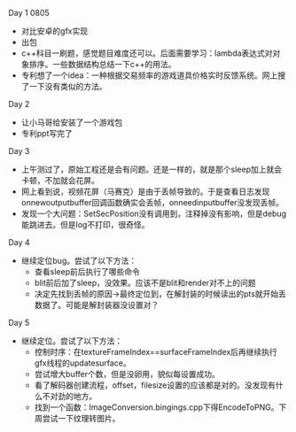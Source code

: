 Day 1 0805
* 对比安卓的gfx实现
* 出包
* c++科目一刷题，感觉题目难度还可以。后面需要学习：lambda表达式对对象排序。一些数据结构总结一下c++的用法。
* 专利想了一个idea：一种根据交易频率的游戏道具价格实时反馈系统。网上搜了一下没有类似的方法。

Day 2
* 让小马哥给安装了一个游戏包
* 专利ppt写完了

Day 3
* 上午测过了，原始工程还是会有问题。还是一样的，就是那个sleep加上就会卡顿，不加就会花屏。
* 网上看到说，视频花屏（马赛克）是由于丢帧导致的。于是查看日志发现onnewoutputbuffer回调函数确实会丢帧，onneedinputbuffer没发现丢帧。
* 发现一个大问题：SetSecPosition没有调用到，注释掉没有影响，但是debug能跳进去。但是log不打印，很奇怪。


Day 4
* 继续定位bug。尝试了以下方法：
    * 查看sleep前后执行了哪些命令
    * blit前后加了sleep，没效果。应该不是blit和render对不上的问题
    * 决定先找到丢帧的原因->最终定位到，在解封装的时候读出的pts就开始丢数据了。可能是解封装器没设置对？

Day 5
* 继续定位。尝试了以下方法：
    * 控制时序：在textureFrameIndex==surfaceFrameIndex后再继续执行gfx线程的updatesurface。
    * 尝试增大buffer个数，但是没卵用，貌似每设置成功。
    * 看了解码器创建流程，offset，filesize设置的应该都是对的。没发现有什么不对劲的地方。
    * 找到一个函数：ImageConversion.bingings.cpp下得EncodeToPNG。下周尝试一下纹理转图片。

